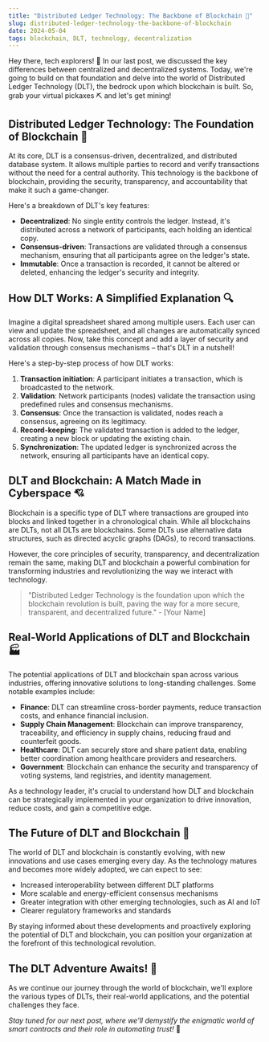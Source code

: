 ```yaml
---
title: "Distributed Ledger Technology: The Backbone of Blockchain 🌉"
slug: distributed-ledger-technology-the-backbone-of-blockchain
date: 2024-05-04
tags: blockchain, DLT, technology, decentralization
---
```


Hey there, tech explorers! 🚀 In our last post, we discussed the key differences between centralized and decentralized systems. Today, we're going to build on that foundation and delve into the world of Distributed Ledger Technology (DLT), the bedrock upon which blockchain is built. So, grab your virtual pickaxes ⛏️ and let's get mining!

## Distributed Ledger Technology: The Foundation of Blockchain 🌉

At its core, DLT is a consensus-driven, decentralized, and distributed database system. It allows multiple parties to record and verify transactions without the need for a central authority. This technology is the backbone of blockchain, providing the security, transparency, and accountability that make it such a game-changer.

Here's a breakdown of DLT's key features:

- **Decentralized**: No single entity controls the ledger. Instead, it's distributed across a network of participants, each holding an identical copy.
- **Consensus-driven**: Transactions are validated through a consensus mechanism, ensuring that all participants agree on the ledger's state.
- **Immutable**: Once a transaction is recorded, it cannot be altered or deleted, enhancing the ledger's security and integrity.

## How DLT Works: A Simplified Explanation 🔍

Imagine a digital spreadsheet shared among multiple users. Each user can view and update the spreadsheet, and all changes are automatically synced across all copies. Now, take this concept and add a layer of security and validation through consensus mechanisms – that's DLT in a nutshell!

Here's a step-by-step process of how DLT works:

1. **Transaction initiation**: A participant initiates a transaction, which is broadcasted to the network.
2. **Validation**: Network participants (nodes) validate the transaction using predefined rules and consensus mechanisms.
3. **Consensus**: Once the transaction is validated, nodes reach a consensus, agreeing on its legitimacy.
4. **Record-keeping**: The validated transaction is added to the ledger, creating a new block or updating the existing chain.
5. **Synchronization**: The updated ledger is synchronized across the network, ensuring all participants have an identical copy.

## DLT and Blockchain: A Match Made in Cyberspace 💘

Blockchain is a specific type of DLT where transactions are grouped into blocks and linked together in a chronological chain. While all blockchains are DLTs, not all DLTs are blockchains. Some DLTs use alternative data structures, such as directed acyclic graphs (DAGs), to record transactions.

However, the core principles of security, transparency, and decentralization remain the same, making DLT and blockchain a powerful combination for transforming industries and revolutionizing the way we interact with technology.

> "Distributed Ledger Technology is the foundation upon which the blockchain revolution is built, paving the way for a more secure, transparent, and decentralized future." - [Your Name]

## Real-World Applications of DLT and Blockchain 🏭

The potential applications of DLT and blockchain span across various industries, offering innovative solutions to long-standing challenges. Some notable examples include:

- **Finance**: DLT can streamline cross-border payments, reduce transaction costs, and enhance financial inclusion.
- **Supply Chain Management**: Blockchain can improve transparency, traceability, and efficiency in supply chains, reducing fraud and counterfeit goods.
- **Healthcare**: DLT can securely store and share patient data, enabling better coordination among healthcare providers and researchers.
- **Government**: Blockchain can enhance the security and transparency of voting systems, land registries, and identity management.

As a technology leader, it's crucial to understand how DLT and blockchain can be strategically implemented in your organization to drive innovation, reduce costs, and gain a competitive edge.

## The Future of DLT and Blockchain 🔮

The world of DLT and blockchain is constantly evolving, with new innovations and use cases emerging every day. As the technology matures and becomes more widely adopted, we can expect to see:

- Increased interoperability between different DLT platforms
- More scalable and energy-efficient consensus mechanisms
- Greater integration with other emerging technologies, such as AI and IoT
- Clearer regulatory frameworks and standards

By staying informed about these developments and proactively exploring the potential of DLT and blockchain, you can position your organization at the forefront of this technological revolution.

## The DLT Adventure Awaits! 🌄

As we continue our journey through the world of blockchain, we'll explore the various types of DLTs, their real-world applications, and the potential challenges they face.

*Stay tuned for our next post, where we'll demystify the enigmatic world of smart contracts and their role in automating trust!* 🔗
